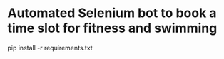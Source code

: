 # Automated Selenium bot to book a time slot for fitness and swimming

pip install -r requirements.txt